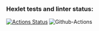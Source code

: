 ### Hexlet tests and linter status:
[![Actions Status](https://github.com/vladimirloskutov/frontend-project-lvl2/workflows/hexlet-check/badge.svg)](https://github.com/vladimirloskutov/frontend-project-lvl2/actions)
![Github-Actions](https://github.com/vladimirloskutov/frontend-project-lvl2/workflows/github-actions/badge.svg)